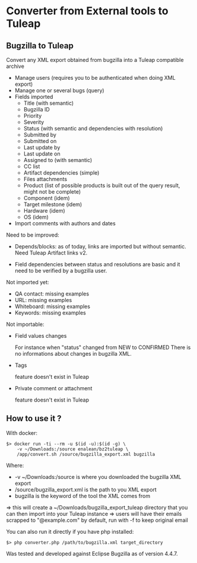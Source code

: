 Converter from External tools to Tuleap
========================================

Bugzilla to Tuleap
------------------

Convert any XML export obtained from bugzilla into a Tuleap compatible archive

* Manage users (requires you to be authenticated when doing XML export)
* Manage one or several bugs (query)
* Fields imported
  * Title  (with semantic)
  * Bugzilla ID
  * Priority
  * Severity
  * Status  (with semantic and dependencies with resolution)
  * Submitted by
  * Submitted on
  * Last update by
  * Last update on
  * Assigned to (with semantic)
  * CC list
  * Artifact dependencies (simple)
  * Files attachments
  * Product (list of possible products is built out of the query result, might not be complete)
  * Component (idem)
  * Target milestone (idem)
  * Hardware (idem)
  * OS (idem)
* Import comments with authors and dates

Need to be improved:

* Depends/blocks: as of today, links are imported but without semantic. Need
  Tuleap Artifact links v2.

* Field dependencies between status and resolutions are basic and it need to be
  verified by a bugzilla user.

Not imported yet:

* QA contact: missing examples
* URL: missing examples
* Whiteboard: missing examples
* Keywords: missing examples

Not importable:

* Field values changes

  For instance when "status" changed from NEW to CONFIRMED
  There is no informations about changes in bugzilla XML.

* Tags

  feature doesn't exist in Tuleap

* Private comment or attachment

  feature doesn't exist in Tuleap

How to use it ?
--------------

With docker:

    $> docker run -ti --rm -u $(id -u):$(id -g) \
        -v ~/Downloads:/source enalean/bz2tuleap \
        /app/convert.sh /source/bugzilla_export.xml bugzilla

Where:

* -v ~/Downloads:/source is where you downloaded the bugzilla XML export
* /source/bugzilla_export.xml is the path to you XML export
* bugzilla is the keyword of the tool the XML comes from

=> this will create a ~/Downloads/bugzilla_export_tuleap directory that you can
   then import into your Tuleap instance
=> users will have their emails scrapped to "@example.com" by default, run
   with -f to keep original email

You can also run it directly if you have php installed:

    $> php converter.php /path/to/bugzilla.xml target_directory

Was tested and developed against Eclipse Bugzilla as of version 4.4.7.
